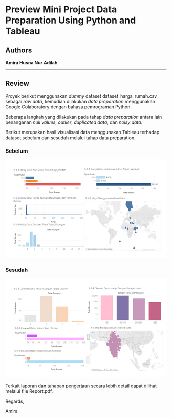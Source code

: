 # Preview Mini Project Data Preparation Using Python and Tableau
## Authors
**Amira Husna Nur Adilah**

---
## Review
Proyek berikut menggunakan *dummy* dataset dataset_harga_rumah.csv sebagai *raw data*, kemudian dilakukan *data preparation* menggunakan Google Colaboratory dengan bahasa pemrograman Python.

Beberapa langkah yang dilakukan pada tahap *data preparation* antara lain penanganan *null values*, *outlier*, *duplicated data*, dan *noisy data*.

Berikut merupakan hasil visualisasi data menggunakan Tableau terhadap dataset sebelum dan sesudah melalui tahap data preparation.

### Sebelum
![before.png](image/before.png)

### Sesudah
![after.png](image/after.png)

Terkait laporan dan tahapan pengerjaan secara lebih detail dapat dilihat melalui file Report.pdf.

Regards,

Amira